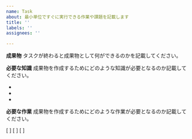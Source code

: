 ```yaml
---
name: Task
about: 最小単位ですぐに実行できる作業や課題を記載します
title: ''
labels: ''
assignees: ''

---
```


**成果物**
タスクが終わると成果物として何ができるのかを記載してください。


**必要な知識**
成果物を作成するためにどのような知識が必要となるのか記載してください。

- 
- 
- 


**必要な作業**
成果物を作成するためにどのような作業が必要となるのか記載してください。

[ ]
[ ]
[ ]
